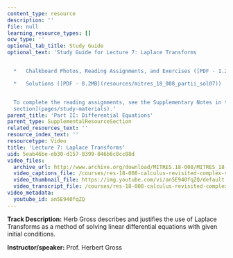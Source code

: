 ```yaml
---
content_type: resource
description: ''
file: null
learning_resource_types: []
ocw_type: ''
optional_tab_title: Study Guide
optional_text: 'Study Guide for Lecture 7: Laplace Transforms


  *   Chalkboard Photos, Reading Assignments, and Exercises ([PDF - 1.2MB](resources/mitres_18_008_partii_lec07))

  *   Solutions ([PDF - 8.2MB](resources/mitres_18_008_partii_sol07))


  To complete the reading assignments, see the Supplementary Notes in the [Study Materials
  section](pages/study-materials).'
parent_title: 'Part II: Differential Equations'
parent_type: SupplementalResourceSection
related_resources_text: ''
resource_index_text: ''
resourcetype: Video
title: 'Lecture 7: Laplace Transforms'
uid: 5eab46be-eb30-d157-8399-846b6c8cc88d
video_files:
  archive_url: http://www.archive.org/download/MITRES.18-008/MITRES_18-008_Part2_lec7_300k.mp4
  video_captions_file: /courses/res-18-008-calculus-revisited-complex-variables-differential-equations-and-linear-algebra-fall-2011/86ea227f712a53c1add73966d65abb45_an5E940fqZQ.vtt
  video_thumbnail_file: https://img.youtube.com/vi/an5E940fqZQ/default.jpg
  video_transcript_file: /courses/res-18-008-calculus-revisited-complex-variables-differential-equations-and-linear-algebra-fall-2011/b883f62a3221837ab7cf37705d16b09d_an5E940fqZQ.pdf
video_metadata:
  youtube_id: an5E940fqZQ
---
```


**Track Description:** Herb Gross describes and justifies the use of Laplace Transforms as a method of solving linear differential equations with given initial conditions.

**Instructor/speaker:** Prof. Herbert Gross